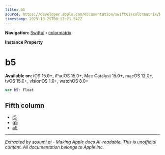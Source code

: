 ```yaml
---
title: b5
source: https://developer.apple.com/documentation/swiftui/colormatrix/b5
timestamp: 2025-10-29T00:12:21.542Z
---
```


**Navigation:** [Swiftui](/documentation/swiftui) › [colormatrix](/documentation/swiftui/colormatrix)

**Instance Property**

# b5

**Available on:** iOS 15.0+, iPadOS 15.0+, Mac Catalyst 15.0+, macOS 12.0+, tvOS 15.0+, visionOS 1.0+, watchOS 8.0+

```swift
var b5: Float
```

## Fifth column

- [r5](/documentation/swiftui/colormatrix/r5)
- [g5](/documentation/swiftui/colormatrix/g5)
- [a5](/documentation/swiftui/colormatrix/a5)

---

*Extracted by [sosumi.ai](https://sosumi.ai) - Making Apple docs AI-readable.*
*This is unofficial content. All documentation belongs to Apple Inc.*

